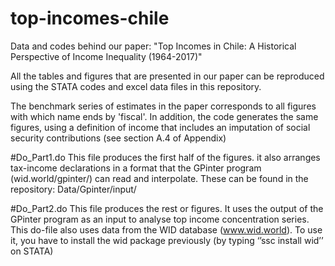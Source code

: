 # top-incomes-chile
Data and codes behind our paper: "Top Incomes in Chile: A Historical Perspective of Income Inequality (1964-2017)"


All the tables and figures that are presented in our paper 
can be reproduced using the STATA codes and excel data files in this repository. 

The benchmark series of estimates in the paper corresponds to all figures with which name ends by 'fiscal'.
In addition, the code generates the same figures, using a definition of income that includes an imputation 
of social security contributions (see section A.4 of Appendix)

#Do_Part1.do 
This file produces the first half of the figures. it also arranges tax-income declarations in a format that 
the GPinter program (wid.world/gpinter/) can read and interpolate. These can be found in the repository: Data/Gpinter/input/

#Do_Part2.do 
This file produces the rest or figures. It uses the output of the GPinter program as an input to analyse top income 
concentration series. This do-file also uses data from the WID database (www.wid.world). To use it, you have to install 
the wid package previously (by typing ‘’ssc install wid’’ on STATA)


